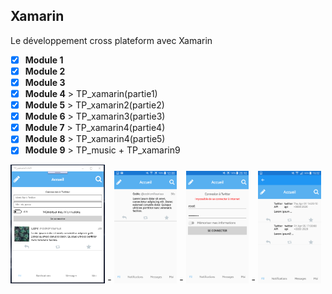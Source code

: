 ## Xamarin

Le développement cross plateform avec Xamarin 

- [x] **Module 1** 
- [x] **Module 2**
- [x] **Module 3** 
- [x] **Module 4** > TP_xamarin(partie1)
- [x] **Module 5** > TP_xamarin2(partie2) 
- [x] **Module 6** > TP_xamarin3(partie3)
- [x] **Module 7** > TP_xamarin4(partie4)
- [x] **Module 8** > TP_xamarin4(partie5)
- [x] **Module 9** > TP_music + TP_xamarin9

 <img src="TP_xamarin2/TP_xamarin2.png" title="Partie2" width="30%"> - <img src="TP_xamarin3/TP_xamarin3.png" title="Partie3" width="20%"> - <img src="TP_xamarin4/TP_xamarin5.png" title="Partie5" width="20%"> - <img src="TP_xamarin4/TP_xamarin9.png" title="Partie9" width="20%">


